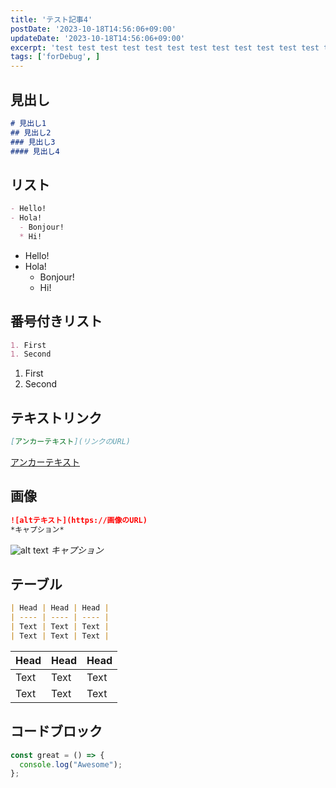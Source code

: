 ```yaml
---
title: 'テスト記事4'
postDate: '2023-10-18T14:56:06+09:00'
updateDate: '2023-10-18T14:56:06+09:00'
excerpt: 'test test test test test test test test test test test test test test test test test test test test test test test test test test test test test test test test test test test test '
tags: ['forDebug', ]
---
```


## 見出し
```md
# 見出し1
## 見出し2
### 見出し3
#### 見出し4
```

## リスト
```md
- Hello!
- Hola!
  - Bonjour!
  * Hi!
```
- Hello!
- Hola!
  - Bonjour!
  * Hi!

## 番号付きリスト
```md
1. First
1. Second
```
1. First
1. Second

## テキストリンク
```md
[アンカーテキスト](リンクのURL)
```
[アンカーテキスト](zenn-markdown)

## 画像
```md
![altテキスト](https://画像のURL)
*キャプション*
```
![alt text](https://storage.googleapis.com/zenn-user-upload/gxnwu3br83nsbqs873uibiy6fd43)
*キャプション*

## テーブル
```md
| Head | Head | Head |
| ---- | ---- | ---- |
| Text | Text | Text |
| Text | Text | Text |
```
| Head | Head | Head |
| ---- | ---- | ---- |
| Text | Text | Text |
| Text | Text | Text |

## コードブロック
```js:fooBar.js
const great = () => {
  console.log("Awesome");
};
```